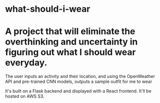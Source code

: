 # what-should-i-wear

<h1>A project that will eliminate the overthinking and uncertainty in figuring out what I should wear everyday.</h1>

<p>The user inputs an activity and their location, and using the OpenWeather API and pre-trained CNN models, outputs a sample outfit for me to wear</p>

<p>It's built on a Flask backend and displayed with a React frontend. It'll be hosted on AWS S3.</p>
